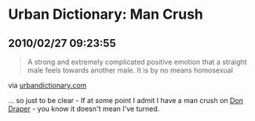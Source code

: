 # Urban Dictionary: Man Crush
## 2010/02/27 09:23:55 

<div class="posterous_bookmarklet_entry">
  <blockquote class="posterous_short_quote">A strong and extremely complicated positive emotion that a straight male feels towards another male. It is by no means homosexual</blockquote>

<div class="posterous_quote_citation">via <a href="http://www.urbandictionary.com/define.php?term=Man%20Crush">urbandictionary.com</a></div>
<p>... so just to be clear - If at some point I admit I have a man crush on <a href="http://en.wikipedia.org/wiki/Don_Draper">Don Draper</a> - you know it doesn't mean I've turned.</p></div>
